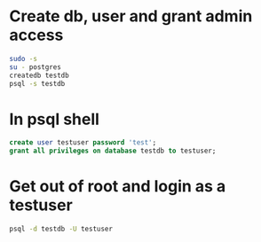 # Create db, user and grant admin access
``` bash
sudo -s
su - postgres
createdb testdb
psql -s testdb
```

# In psql shell
``` sql
create user testuser password 'test';
grant all privileges on database testdb to testuser;
```

# Get out of root and login as a testuser
``` bash
psql -d testdb -U testuser
```
